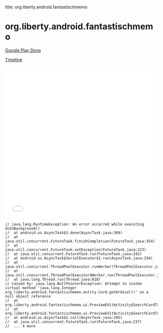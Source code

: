 title: org.liberty.android.fantastischmemo

# org.liberty.android.fantastischmemo

[Google Play Store](https://play.google.com/store/apps/details?id=org.liberty.android.fantastischmemo)

[Timeline](./vis-timeline.html)

<iframe src="./vis-timeline.html" width="100%" height="500px" style="border:none;"></iframe>

```
// java.lang.RuntimeException: An error occurred while executing doInBackground()
// 	at android.os.AsyncTask$3.done(AsyncTask.java:309)
// 	at java.util.concurrent.FutureTask.finishCompletion(FutureTask.java:354)
// 	at java.util.concurrent.FutureTask.setException(FutureTask.java:223)
// 	at java.util.concurrent.FutureTask.run(FutureTask.java:242)
// 	at android.os.AsyncTask$SerialExecutor$1.run(AsyncTask.java:234)
// 	at java.util.concurrent.ThreadPoolExecutor.runWorker(ThreadPoolExecutor.java:1113)
// 	at java.util.concurrent.ThreadPoolExecutor$Worker.run(ThreadPoolExecutor.java:588)
// 	at java.lang.Thread.run(Thread.java:818)
// Caused by: java.lang.NullPointerException: Attempt to invoke virtual method 'java.lang.Integer org.liberty.android.fantastischmemo.entity.Card.getOrdinal()' on a null object reference
// 	at org.liberty.android.fantastischmemo.ui.PreviewEditActivity$SearchCardTask.doInBackground(PreviewEditActivity.java:760)
// 	at org.liberty.android.fantastischmemo.ui.PreviewEditActivity$SearchCardTask.doInBackground(PreviewEditActivity.java:722)
// 	at android.os.AsyncTask$2.call(AsyncTask.java:295)
// 	at java.util.concurrent.FutureTask.run(FutureTask.java:237)
// 	... 4 more

```



